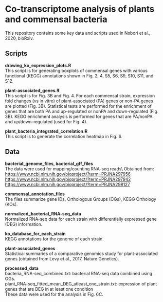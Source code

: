 # Co-transcriptome analysis of plants and commensal bacteria
This repository contains some key data and scripts used in Nobori et al., 2020, bioRxiv.

## **Scripts**
**drawing_ko_expression_plots.R**\
This script is for generating boxplots of commensal genes with various functional (KEGG) annotations shown in Fig. 2, 4, S5, S6, S9, S10, S11, and S12.

**plant-associated_genes.R**\
This script is for Fig. 3B and Fig. 4.
For each commensal strain, expression fold changes (vs in vitro) of plant-associated (PA) genes or non-PA genes are plotted (Fig. 3B). Statistical tests are performed for the enrichment of genes that are both PA and up-regulated or nonPA and down-regulated (Fig. 3B). KEGG enrichment analysis is performed for genes that are PA/nonPA and up/down-regulated (used for Fig. 4).

**plant_bacteria_integrated_correlation.R**\
This script is to generate the correlation heatmap in Fig. 6.

## **Data**
**bacterial_genome_files, bacterial_gff_files**\
The data were used for mapping/counting RNA-seq reads\ 
Obtained from:\
https://www.ncbi.nlm.nih.gov/bioproject/?term=PRJNA297956
https://www.ncbi.nlm.nih.gov/bioproject/?term=PRJNA297942
https://www.ncbi.nlm.nih.gov/bioproject/?term=PRJNA298127

**commensal_annotation_files**\
The files summarize gene IDs, Orthologous Groups (OGs), KEGG Orthology (KOs).

**normalized_bacterial_RNA-seq_data**\
Normalized RNA-seq data for each strain with differentially expressed gene (DEG) information.

**ko_database_for_each_strain**\
KEGG annotations for the genome of each strain.

**plant-associated_genes**\
Statistical summaries of a comparative genomics study for plant-associated genes (obtained from Levy et al., 2017, Nature Genetics).

**processed_data**\
bacteria_RNA-seq_combined.txt: bacterial RNA-seq data combined using OGs.\
plant_RNA-seq_fitted_mean_DEG_atleast_one_strain.txt: expression of plant genes that are DEG in at least one condition\
These data were used for the analysis in Fig. 6C.






